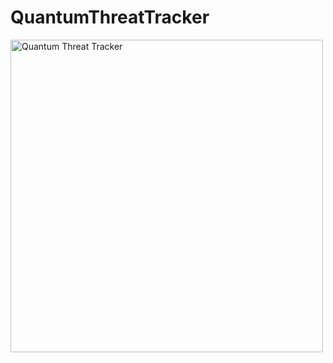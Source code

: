 # QuantumThreatTracker

<img src="./assets/quantum-threat-tracker.svg" alt="Quantum Threat Tracker" width="500px">
